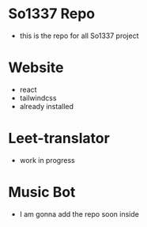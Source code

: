 # So1337 Repo

- this is the repo for all So1337 project

# Website
- react
- tailwindcss
- already installed

# Leet-translator
- work in progress

# Music Bot
- I am gonna add the repo soon inside